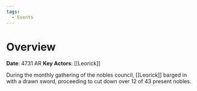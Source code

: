 ```yaml
---
tags:
  - Events
---
```

# Overview
**Date**: 4731 AR
**Key Actors**: [[Leorick]]

During the monthly gathering of the nobles council, [[Leorick]] barged in with a drawn sword, proceeding to cut down over 12 of 43 present nobles.